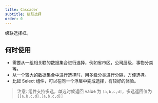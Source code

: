 ```yaml
---
title: Cascader
subtitle: 级联选择
order: 0
---
```


级联选择框。

## 何时使用

- 需要从一组相关联的数据集合进行选择，例如省市区，公司层级，事物分类等。
- 从一个较大的数据集合中进行选择时，用多级分类进行分隔，方便选择。
- 比起 Select 组件，可以在同一个浮层中完成选择，有较好的体验。

> 注意: 组件支持多选，单选时候返回 value 为 `[a,b,c,d]`，多选返回值为`[[a,b,c,d],[a,b,c,d]]`
